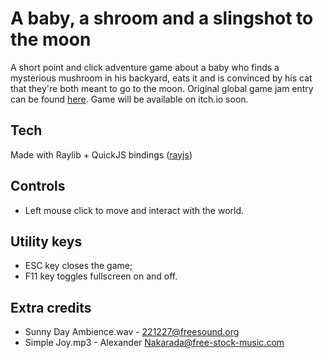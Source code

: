 # A baby, a shroom and a slingshot to the moon

A short point and click adventure game about a baby who finds a mysterious mushroom in his backyard, eats it and is convinced by his cat that they're both meant to go to the moon. Original global game jam entry can be found [here](https://globalgamejam.org/games/2024/baby-shroom-and-sligshot-moon-7). Game will be available on itch.io soon.

## Tech
Made with Raylib + QuickJS bindings ([rayjs](https://github.com/mode777/rayjs))

## Controls
- Left mouse click to move and interact with the world.

## Utility keys 
- ESC key closes the game;
- F11 key toggles fullscreen on and off.

## Extra credits
- Sunny Day Ambience.wav - 221227@freesound.org
- Simple Joy.mp3 - Alexander Nakarada@free-stock-music.com